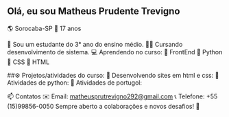 ## Olá, eu sou Matheus Prudente Trevigno
🌎 Sorocaba-SP
👤 17 anos

🏫 Sou um estudante do 3° ano do ensino médio.
👨‍🎓 Cursando desenvolvimento de sistema.
💻 Aprendendo no curso:
📁 FrontEnd
📁 Python
📁 CSS
📁 HTML

##⚙️ Projetos/atividades do curso:
📁 Desenvolvendo sites em html e css: 
📁 Atividades de python:
📁 Atividades de portugol:

📫 Contatos
✉️ Email: matheusprutrevigno292@gmail.com
📞 Telefone: +55 (15)99856-0050
Sempre aberto a colaborações e novos desafios! 🚀
